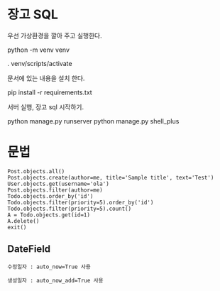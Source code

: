 # 장고 SQL

우선 가상환경을 깔아 주고 실행한다. 

python -m venv venv

. venv/scripts/activate

문서에 있는 내용을 설치 한다. 

pip install -r requirements.txt

서버 실행, 장고 sql 시작하기.

python manage.py runserver
python manage.py shell_plus



# 문법

```
Post.objects.all()
Post.objects.create(author=me, title='Sample title', text='Test')
User.objects.get(username='ola')
Post.objects.filter(author=me)
Todo.objects.order_by('id')
Todo.objects.filter(priority=5).order_by('id')
Todo.objects.filter(priority=5).count()
A = Todo.objects.get(id=1)
A.delete()
exit()
```

## DateField

`수정일자 : auto_now=True 사용`

`생성일자 : auto_now_add=True 사용`